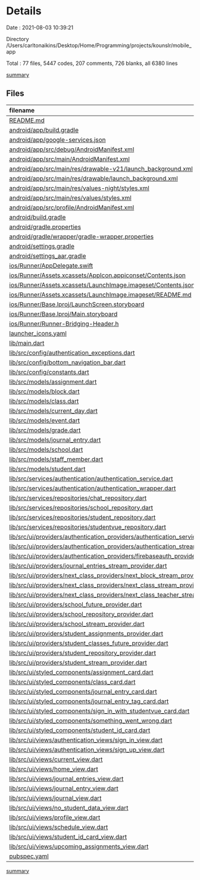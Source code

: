 # Details

Date : 2021-08-03 10:39:21

Directory /Users/carltonaikins/Desktop/Home/Programming/projects/kounslr/mobile_app

Total : 77 files,  5447 codes, 207 comments, 726 blanks, all 6380 lines

[summary](results.md)

## Files
| filename | language | code | comment | blank | total |
| :--- | :--- | ---: | ---: | ---: | ---: |
| [README.md](/README.md) | Markdown | 21 | 0 | 9 | 30 |
| [android/app/build.gradle](/android/app/build.gradle) | Groovy | 52 | 2 | 12 | 66 |
| [android/app/google-services.json](/android/app/google-services.json) | JSON | 54 | 0 | 0 | 54 |
| [android/app/src/debug/AndroidManifest.xml](/android/app/src/debug/AndroidManifest.xml) | XML | 4 | 3 | 1 | 8 |
| [android/app/src/main/AndroidManifest.xml](/android/app/src/main/AndroidManifest.xml) | XML | 30 | 11 | 1 | 42 |
| [android/app/src/main/res/drawable-v21/launch_background.xml](/android/app/src/main/res/drawable-v21/launch_background.xml) | XML | 4 | 7 | 2 | 13 |
| [android/app/src/main/res/drawable/launch_background.xml](/android/app/src/main/res/drawable/launch_background.xml) | XML | 4 | 7 | 2 | 13 |
| [android/app/src/main/res/values-night/styles.xml](/android/app/src/main/res/values-night/styles.xml) | XML | 9 | 9 | 1 | 19 |
| [android/app/src/main/res/values/styles.xml](/android/app/src/main/res/values/styles.xml) | XML | 9 | 9 | 1 | 19 |
| [android/app/src/profile/AndroidManifest.xml](/android/app/src/profile/AndroidManifest.xml) | XML | 4 | 3 | 1 | 8 |
| [android/build.gradle](/android/build.gradle) | Groovy | 29 | 0 | 5 | 34 |
| [android/gradle.properties](/android/gradle.properties) | Properties | 3 | 0 | 0 | 3 |
| [android/gradle/wrapper/gradle-wrapper.properties](/android/gradle/wrapper/gradle-wrapper.properties) | Properties | 5 | 1 | 1 | 7 |
| [android/settings.gradle](/android/settings.gradle) | Groovy | 8 | 0 | 4 | 12 |
| [android/settings_aar.gradle](/android/settings_aar.gradle) | Groovy | 1 | 0 | 1 | 2 |
| [ios/Runner/AppDelegate.swift](/ios/Runner/AppDelegate.swift) | Swift | 12 | 2 | 2 | 16 |
| [ios/Runner/Assets.xcassets/AppIcon.appiconset/Contents.json](/ios/Runner/Assets.xcassets/AppIcon.appiconset/Contents.json) | JSON | 1 | 0 | 0 | 1 |
| [ios/Runner/Assets.xcassets/LaunchImage.imageset/Contents.json](/ios/Runner/Assets.xcassets/LaunchImage.imageset/Contents.json) | JSON | 23 | 0 | 1 | 24 |
| [ios/Runner/Assets.xcassets/LaunchImage.imageset/README.md](/ios/Runner/Assets.xcassets/LaunchImage.imageset/README.md) | Markdown | 3 | 0 | 2 | 5 |
| [ios/Runner/Base.lproj/LaunchScreen.storyboard](/ios/Runner/Base.lproj/LaunchScreen.storyboard) | XML | 36 | 1 | 1 | 38 |
| [ios/Runner/Base.lproj/Main.storyboard](/ios/Runner/Base.lproj/Main.storyboard) | XML | 25 | 1 | 1 | 27 |
| [ios/Runner/Runner-Bridging-Header.h](/ios/Runner/Runner-Bridging-Header.h) | C++ | 1 | 0 | 1 | 2 |
| [launcher_icons.yaml](/launcher_icons.yaml) | YAML | 4 | 0 | 1 | 5 |
| [lib/main.dart](/lib/main.dart) | Dart | 40 | 1 | 7 | 48 |
| [lib/src/config/authentication_exceptions.dart](/lib/src/config/authentication_exceptions.dart) | Dart | 42 | 0 | 4 | 46 |
| [lib/src/config/bottom_navigation_bar.dart](/lib/src/config/bottom_navigation_bar.dart) | Dart | 54 | 0 | 4 | 58 |
| [lib/src/config/constants.dart](/lib/src/config/constants.dart) | Dart | 1 | 1 | 1 | 3 |
| [lib/src/models/assignment.dart](/lib/src/models/assignment.dart) | Dart | 136 | 0 | 16 | 152 |
| [lib/src/models/block.dart](/lib/src/models/block.dart) | Dart | 60 | 0 | 16 | 76 |
| [lib/src/models/class.dart](/lib/src/models/class.dart) | Dart | 159 | 0 | 27 | 186 |
| [lib/src/models/current_day.dart](/lib/src/models/current_day.dart) | Dart | 141 | 0 | 17 | 158 |
| [lib/src/models/event.dart](/lib/src/models/event.dart) | Dart | 60 | 0 | 16 | 76 |
| [lib/src/models/grade.dart](/lib/src/models/grade.dart) | Dart | 60 | 0 | 14 | 74 |
| [lib/src/models/journal_entry.dart](/lib/src/models/journal_entry.dart) | Dart | 104 | 0 | 14 | 118 |
| [lib/src/models/school.dart](/lib/src/models/school.dart) | Dart | 112 | 0 | 16 | 128 |
| [lib/src/models/staff_member.dart](/lib/src/models/staff_member.dart) | Dart | 93 | 0 | 14 | 107 |
| [lib/src/models/student.dart](/lib/src/models/student.dart) | Dart | 256 | 0 | 42 | 298 |
| [lib/src/services/authentication/authentication_service.dart](/lib/src/services/authentication/authentication_service.dart) | Dart | 149 | 0 | 39 | 188 |
| [lib/src/services/authentication/authentication_wrapper.dart](/lib/src/services/authentication/authentication_wrapper.dart) | Dart | 44 | 0 | 6 | 50 |
| [lib/src/services/repositories/chat_repository.dart](/lib/src/services/repositories/chat_repository.dart) | Dart | 434 | 68 | 77 | 579 |
| [lib/src/services/repositories/school_repository.dart](/lib/src/services/repositories/school_repository.dart) | Dart | 59 | 0 | 21 | 80 |
| [lib/src/services/repositories/student_repository.dart](/lib/src/services/repositories/student_repository.dart) | Dart | 298 | 5 | 68 | 371 |
| [lib/src/services/repositories/studentvue_repository.dart](/lib/src/services/repositories/studentvue_repository.dart) | Dart | 151 | 22 | 33 | 206 |
| [lib/src/ui/providers/authentication_providers/authentication_service_provider.dart](/lib/src/ui/providers/authentication_providers/authentication_service_provider.dart) | Dart | 6 | 0 | 2 | 8 |
| [lib/src/ui/providers/authentication_providers/authentication_stream_provider.dart](/lib/src/ui/providers/authentication_providers/authentication_stream_provider.dart) | Dart | 6 | 0 | 2 | 8 |
| [lib/src/ui/providers/authentication_providers/firebaseauth_provider.dart](/lib/src/ui/providers/authentication_providers/firebaseauth_provider.dart) | Dart | 5 | 0 | 2 | 7 |
| [lib/src/ui/providers/journal_entries_stream_provider.dart](/lib/src/ui/providers/journal_entries_stream_provider.dart) | Dart | 7 | 0 | 2 | 9 |
| [lib/src/ui/providers/next_class_providers/next_block_stream_provider.dart](/lib/src/ui/providers/next_class_providers/next_block_stream_provider.dart) | Dart | 14 | 0 | 2 | 16 |
| [lib/src/ui/providers/next_class_providers/next_class_stream_provider.dart](/lib/src/ui/providers/next_class_providers/next_class_stream_provider.dart) | Dart | 14 | 0 | 2 | 16 |
| [lib/src/ui/providers/next_class_providers/next_class_teacher_stream_provider.dart](/lib/src/ui/providers/next_class_providers/next_class_teacher_stream_provider.dart) | Dart | 15 | 0 | 2 | 17 |
| [lib/src/ui/providers/school_future_provider.dart](/lib/src/ui/providers/school_future_provider.dart) | Dart | 6 | 0 | 2 | 8 |
| [lib/src/ui/providers/school_repository_provider.dart](/lib/src/ui/providers/school_repository_provider.dart) | Dart | 13 | 0 | 3 | 16 |
| [lib/src/ui/providers/school_stream_provider.dart](/lib/src/ui/providers/school_stream_provider.dart) | Dart | 14 | 0 | 3 | 17 |
| [lib/src/ui/providers/student_assignments_provider.dart](/lib/src/ui/providers/student_assignments_provider.dart) | Dart | 15 | 0 | 3 | 18 |
| [lib/src/ui/providers/student_classes_future_provider.dart](/lib/src/ui/providers/student_classes_future_provider.dart) | Dart | 15 | 0 | 3 | 18 |
| [lib/src/ui/providers/student_repository_provider.dart](/lib/src/ui/providers/student_repository_provider.dart) | Dart | 5 | 0 | 2 | 7 |
| [lib/src/ui/providers/student_stream_provider.dart](/lib/src/ui/providers/student_stream_provider.dart) | Dart | 14 | 0 | 3 | 17 |
| [lib/src/ui/styled_components/assignment_card.dart](/lib/src/ui/styled_components/assignment_card.dart) | Dart | 95 | 0 | 6 | 101 |
| [lib/src/ui/styled_components/class_card.dart](/lib/src/ui/styled_components/class_card.dart) | Dart | 81 | 0 | 6 | 87 |
| [lib/src/ui/styled_components/journal_entry_card.dart](/lib/src/ui/styled_components/journal_entry_card.dart) | Dart | 81 | 0 | 4 | 85 |
| [lib/src/ui/styled_components/journal_entry_tag_card.dart](/lib/src/ui/styled_components/journal_entry_tag_card.dart) | Dart | 139 | 0 | 9 | 148 |
| [lib/src/ui/styled_components/sign_in_with_studentvue_card.dart](/lib/src/ui/styled_components/sign_in_with_studentvue_card.dart) | Dart | 166 | 0 | 6 | 172 |
| [lib/src/ui/styled_components/something_went_wrong.dart](/lib/src/ui/styled_components/something_went_wrong.dart) | Dart | 32 | 0 | 3 | 35 |
| [lib/src/ui/styled_components/student_id_card.dart](/lib/src/ui/styled_components/student_id_card.dart) | Dart | 81 | 0 | 5 | 86 |
| [lib/src/ui/views/authentication_views/sign_in_view.dart](/lib/src/ui/views/authentication_views/sign_in_view.dart) | Dart | 187 | 0 | 14 | 201 |
| [lib/src/ui/views/authentication_views/sign_up_view.dart](/lib/src/ui/views/authentication_views/sign_up_view.dart) | Dart | 119 | 0 | 9 | 128 |
| [lib/src/ui/views/current_view.dart](/lib/src/ui/views/current_view.dart) | Dart | 57 | 0 | 10 | 67 |
| [lib/src/ui/views/home_view.dart](/lib/src/ui/views/home_view.dart) | Dart | 476 | 3 | 20 | 499 |
| [lib/src/ui/views/journal_entries_view.dart](/lib/src/ui/views/journal_entries_view.dart) | Dart | 90 | 0 | 11 | 101 |
| [lib/src/ui/views/journal_entry_view.dart](/lib/src/ui/views/journal_entry_view.dart) | Dart | 224 | 0 | 17 | 241 |
| [lib/src/ui/views/journal_view.dart](/lib/src/ui/views/journal_view.dart) | Dart | 139 | 0 | 12 | 151 |
| [lib/src/ui/views/no_student_data_view.dart](/lib/src/ui/views/no_student_data_view.dart) | Dart | 46 | 0 | 5 | 51 |
| [lib/src/ui/views/profile_view.dart](/lib/src/ui/views/profile_view.dart) | Dart | 198 | 1 | 13 | 212 |
| [lib/src/ui/views/schedule_view.dart](/lib/src/ui/views/schedule_view.dart) | Dart | 108 | 0 | 8 | 116 |
| [lib/src/ui/views/student_id_card_view.dart](/lib/src/ui/views/student_id_card_view.dart) | Dart | 58 | 0 | 6 | 64 |
| [lib/src/ui/views/upcoming_assignments_view.dart](/lib/src/ui/views/upcoming_assignments_view.dart) | Dart | 83 | 0 | 8 | 91 |
| [pubspec.yaml](/pubspec.yaml) | YAML | 43 | 50 | 19 | 112 |

[summary](results.md)